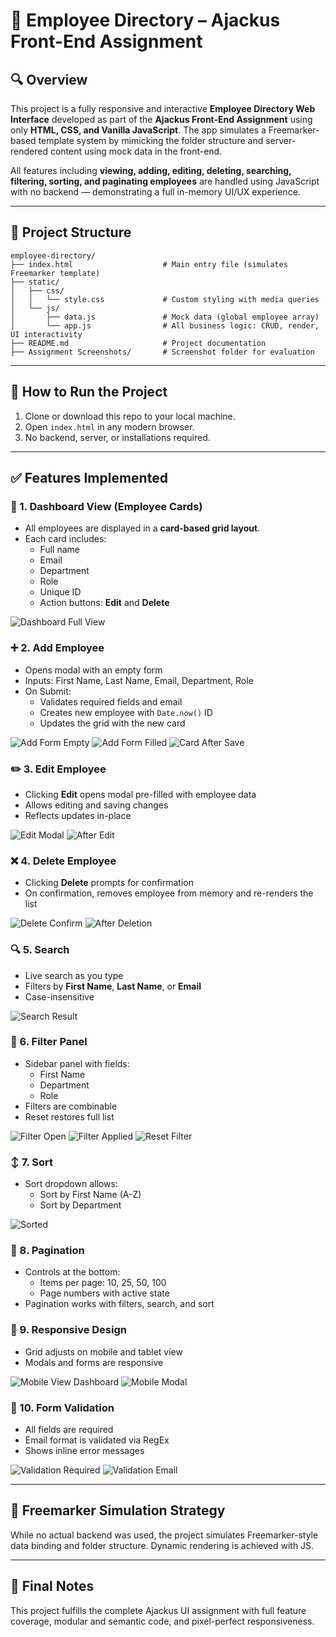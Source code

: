 # 📇 Employee Directory – Ajackus Front-End Assignment

## 🔍 Overview

This project is a fully responsive and interactive **Employee Directory Web Interface** developed as part of the **Ajackus Front-End Assignment** using only **HTML, CSS, and Vanilla JavaScript**. The app simulates a Freemarker-based template system by mimicking the folder structure and server-rendered content using mock data in the front-end.

All features including **viewing, adding, editing, deleting, searching, filtering, sorting, and paginating employees** are handled using JavaScript with no backend — demonstrating a full in-memory UI/UX experience.

---

## 📁 Project Structure

```
employee-directory/
├── index.html                    # Main entry file (simulates Freemarker template)
├── static/
│   ├── css/
│   │   └── style.css             # Custom styling with media queries
│   └── js/
│       ├── data.js               # Mock data (global employee array)
│       └── app.js                # All business logic: CRUD, render, UI interactivity
├── README.md                     # Project documentation
├── Assignment Screenshots/       # Screenshot folder for evaluation
```

---

## 🚀 How to Run the Project

1. Clone or download this repo to your local machine.
2. Open `index.html` in any modern browser.
3. No backend, server, or installations required.

---

## ✅ Features Implemented

### 🧾 1. Dashboard View (Employee Cards)
- All employees are displayed in a **card-based grid layout**.
- Each card includes:
  - Full name
  - Email
  - Department
  - Role
  - Unique ID
  - Action buttons: **Edit** and **Delete**

![Dashboard Full View](Assignment%20Screenshots/1_Dashboard(full%20view%20on%20desktop).png)

### ➕ 2. Add Employee
- Opens modal with an empty form
- Inputs: First Name, Last Name, Email, Department, Role
- On Submit:
  - Validates required fields and email
  - Creates new employee with `Date.now()` ID
  - Updates the grid with the new card

![Add Form Empty](Assignment%20Screenshots/2_Empty%20Add%20Employee%20Form%20(Modal%20open).png)
![Add Form Filled](Assignment%20Screenshots/3_Filled%20Add%20Employee%20Form%20(Ready%20to%20save).png)
![Card After Save](Assignment%20Screenshots/4_New%20Employee%20Card%20Appears%20After%20Save.png)

### ✏️ 3. Edit Employee
- Clicking **Edit** opens modal pre-filled with employee data
- Allows editing and saving changes
- Reflects updates in-place

![Edit Modal](Assignment%20Screenshots/5_Edit%20Form%20with%20Pre-filled%20Data%20(Modal%20open).png)
![After Edit](Assignment%20Screenshots/6_After%20Editing%20—%20Updated%20Card%20in%20List,%20edited%20email%20from%20jane.smith@example.com%20to%20jane.smith_1@example.com.png)

### ❌ 4. Delete Employee
- Clicking **Delete** prompts for confirmation
- On confirmation, removes employee from memory and re-renders the list

![Delete Confirm](Assignment%20Screenshots/7_Delete%20Confirmation%20Prompt.png)
![After Deletion](Assignment%20Screenshots/8_After%20Deletion%20—%20Employee%20Removed.png)

### 🔍 5. Search
- Live search as you type
- Filters by **First Name**, **Last Name**, or **Email**
- Case-insensitive

![Search Result](Assignment%20Screenshots/9_Search%20Input%20With%20Filtered%20Results.png)

### 🎯 6. Filter Panel
- Sidebar panel with fields:
  - First Name
  - Department
  - Role
- Filters are combinable
- Reset restores full list

![Filter Open](Assignment%20Screenshots/10_Filter%20Panel%20Open%20(Before%20Apply).png)
![Filter Applied](Assignment%20Screenshots/11_After%20Apply%20Filter%20—%20Filtered%20List.png)
![Reset Filter](Assignment%20Screenshots/12_After%20Reset%20Filter%20—%20All%20Employees%20Restored.png)

### ↕️ 7. Sort
- Sort dropdown allows:
  - Sort by First Name (A-Z)
  - Sort by Department

![Sorted](Assignment%20Screenshots/13_Sorted%20by%20First%20Name.png)

### 📄 8. Pagination
- Controls at the bottom:
  - Items per page: 10, 25, 50, 100
  - Page numbers with active state
- Pagination works with filters, search, and sort

### 📱 9. Responsive Design
- Grid adjusts on mobile and tablet view
- Modals and forms are responsive

![Mobile View Dashboard](Assignment%20Screenshots/14_Mobile%20View%20—%20Dashboard%20List.png)
![Mobile Modal](Assignment%20Screenshots/15_Mobile%20View%20Add-Edit%20Modal.png)

### 🧪 10. Form Validation
- All fields are required
- Email format is validated via RegEx
- Shows inline error messages

![Validation Required](Assignment%20Screenshots/16_Validation%20Message%20—%20Required%20Fields.png)
![Validation Email](Assignment%20Screenshots/17_Validation%20Message%20—%20Invalid%20Email%20Format.png)

---

## 🧰 Freemarker Simulation Strategy

While no actual backend was used, the project simulates Freemarker-style data binding and folder structure. Dynamic rendering is achieved with JS.

---

## 📝 Final Notes

This project fulfills the complete Ajackus UI assignment with full feature coverage, modular and semantic code, and pixel-perfect responsiveness.